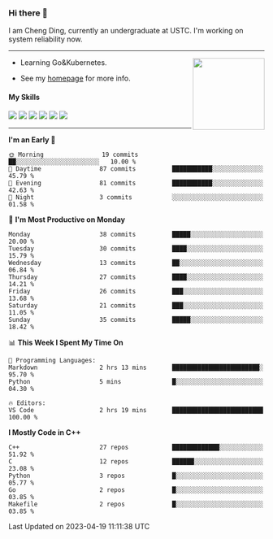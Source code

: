 ### Hi there 👋

I am Cheng Ding, currently an undergraduate at USTC.
I'm working on system reliability now.

---

<img align="right" height="141" src="https://github-readme-stats.vercel.app/api?username=IrisesD&theme=tokyonight&show_icons=true&count_private=true">

-  Learning Go&Kubernetes.

-  See my [homepage](https://irisesd.github.io) for more info.

#### My Skills

![](https://img.shields.io/badge/C++-65318e?logo=cplusplus&logoColor=fff)
![](https://img.shields.io/badge/Python-3e74a2?logo=python&logoColor=fff)
![](https://img.shields.io/badge/C-5654a2?logo=c&logoColor=fff)
![](https://img.shields.io/badge/Go-00aaff?logo=go&logoColor=fff)
![](https://img.shields.io/badge/Docker-0088ff?logo=docker&logoColor=fff)
![](https://img.shields.io/badge/Kubernetes-0066FF?logo=kubernetes&logoColor=fff)

---
<!--START_SECTION:waka-->
**I'm an Early 🐤** 

```text
🌞 Morning                19 commits          ██░░░░░░░░░░░░░░░░░░░░░░░   10.00 % 
🌆 Daytime                87 commits          ███████████░░░░░░░░░░░░░░   45.79 % 
🌃 Evening                81 commits          ███████████░░░░░░░░░░░░░░   42.63 % 
🌙 Night                  3 commits           ░░░░░░░░░░░░░░░░░░░░░░░░░   01.58 % 
```
📅 **I'm Most Productive on Monday** 

```text
Monday                   38 commits          █████░░░░░░░░░░░░░░░░░░░░   20.00 % 
Tuesday                  30 commits          ████░░░░░░░░░░░░░░░░░░░░░   15.79 % 
Wednesday                13 commits          ██░░░░░░░░░░░░░░░░░░░░░░░   06.84 % 
Thursday                 27 commits          ████░░░░░░░░░░░░░░░░░░░░░   14.21 % 
Friday                   26 commits          ███░░░░░░░░░░░░░░░░░░░░░░   13.68 % 
Saturday                 21 commits          ███░░░░░░░░░░░░░░░░░░░░░░   11.05 % 
Sunday                   35 commits          █████░░░░░░░░░░░░░░░░░░░░   18.42 % 
```


📊 **This Week I Spent My Time On** 

```text
💬 Programming Languages: 
Markdown                 2 hrs 13 mins       ████████████████████████░   95.70 % 
Python                   5 mins              █░░░░░░░░░░░░░░░░░░░░░░░░   04.30 % 

🔥 Editors: 
VS Code                  2 hrs 19 mins       █████████████████████████   100.00 % 
```

**I Mostly Code in C++** 

```text
C++                      27 repos            █████████████░░░░░░░░░░░░   51.92 % 
C                        12 repos            ██████░░░░░░░░░░░░░░░░░░░   23.08 % 
Python                   3 repos             █░░░░░░░░░░░░░░░░░░░░░░░░   05.77 % 
Go                       2 repos             █░░░░░░░░░░░░░░░░░░░░░░░░   03.85 % 
Makefile                 2 repos             █░░░░░░░░░░░░░░░░░░░░░░░░   03.85 % 
```




 Last Updated on 2023-04-19 11:11:38 UTC
<!--END_SECTION:waka-->